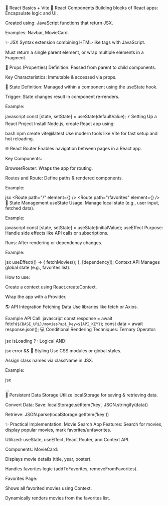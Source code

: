 🌟 React Basics + Vite
🚀 React Components
Building blocks of React apps: Encapsulate logic and UI.

Created using: JavaScript functions that return JSX.

Examples: Navbar, MovieCard.

✨ JSX
Syntax extension combining HTML-like tags with JavaScript.

Must return a single parent element, or wrap multiple elements in a Fragment.

🎨 Props (Properties)
Definition: Passed from parent to child components.

Key Characteristics: Immutable & accessed via props.

🔄 State
Definition: Managed within a component using the useState hook.

Trigger: State changes result in component re-renders.

Example:

javascript
const [state, setState] = useState(defaultValue);
⚡ Setting Up a React Project
Install Node.js, create React app using:

bash
npm create vite@latest
Use modern tools like Vite for fast setup and hot reloading.

🌐 React Router
Enables navigation between pages in a React app.

Key Components:

BrowserRouter: Wraps the app for routing.

Routes and Route: Define paths & rendered components.

Example:

jsx
<BrowserRouter>
  <Routes>
    <Route path="/" element={<Home />} />
    <Route path="/favorites" element={<Favorites />} />
  </Routes>
</BrowserRouter>
🔧 State Management
useState
Usage: Manage local state (e.g., user input, fetched data).

Example:

javascript
const [state, setState] = useState(initialValue);
useEffect
Purpose: Handle side effects like API calls or subscriptions.

Runs: After rendering or dependency changes.

Example:

jsx
useEffect(() => {
  fetchMovies();
}, [dependency]);
Context API
Manages global state (e.g., favorites list).

How to use:

Create a context using React.createContext.

Wrap the app with a Provider.

🌎 API Integration
Fetching Data
Use libraries like fetch or Axios.

Example API Call:
javascript
const response = await fetch(`${BASE_URL}/movies?api_key=${API_KEY}`);
const data = await response.json();
💻 Conditional Rendering
Techniques:
Ternary Operator:

jsx
isLoading ? <Loading /> : <MovieList />
Logical AND:

jsx
error && <ErrorMessage />
🎨 Styling
Use CSS modules or global styles.

Assign class names via className in JSX.

Example:

jsx
<div className="movie-card">...</div>
💾 Persistent Data Storage
Utilize localStorage for saving & retrieving data.

Convert Data:
Save: localStorage.setItem('key', JSON.stringify(data))

Retrieve: JSON.parse(localStorage.getItem('key'))

✨ Practical Implementation: Movie Search App
Features:
Search for movies, display popular movies, mark favorites/unfavorites.

Utilized: useState, useEffect, React Router, and Context API.

Components:
MovieCard:

Displays movie details (title, year, poster).

Handles favorites logic (addToFavorites, removeFromFavorites).

Favorites Page:

Shows all favorited movies using Context.

Dynamically renders movies from the favorites list.



















<!-- # React + Vite

This template provides a minimal setup to get React working in Vite with HMR and some ESLint rules.

Currently, two official plugins are available:

- [@vitejs/plugin-react](https://github.com/vitejs/vite-plugin-react/blob/main/packages/plugin-react/README.md) uses [Babel](https://babeljs.io/) for Fast Refresh
- [@vitejs/plugin-react-swc](https://github.com/vitejs/vite-plugin-react-swc) uses [SWC](https://swc.rs/) for Fast Refresh

## Expanding the ESLint configuration

If you are developing a production application, we recommend using TypeScript and enable type-aware lint rules. Check out the [TS template](https://github.com/vitejs/vite/tree/main/packages/create-vite/template-react-ts) to integrate TypeScript and [`typescript-eslint`](https://typescript-eslint.io) in your project. -->
